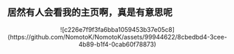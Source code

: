 ## 居然有人会看我的主页啊，真是有意思呢

<p align="center">
![c226e7f9f3fa6bba1059453b37e05c8](https://github.com/NomotoK/NomotoK/assets/99944622/8cbedbd4-3cee-4b89-b1f4-0cab60f78873)
</p>

